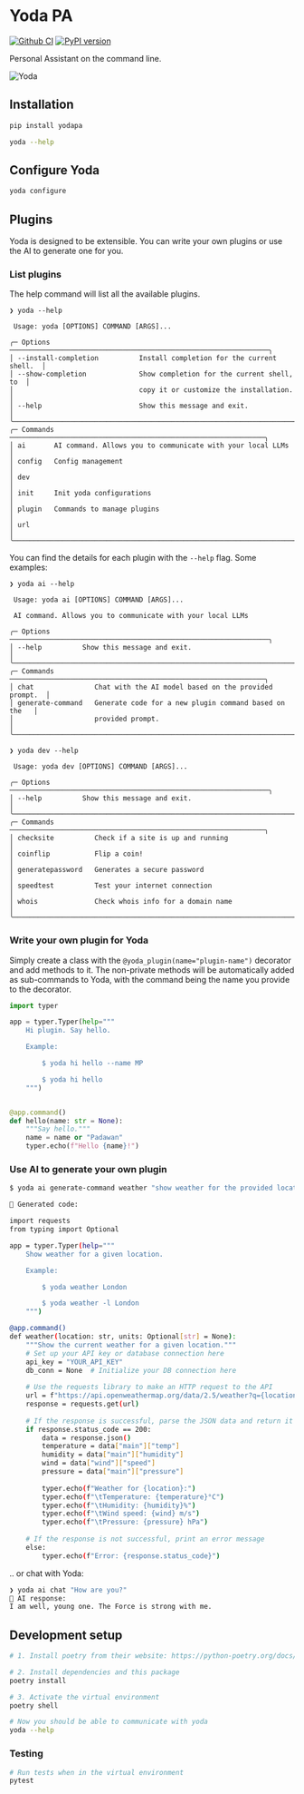 # Yoda PA

[![Github CI](https://github.com/yoda-pa/yoda/actions/workflows/ci.yml/badge.svg)](https://github.com/yoda-pa/yoda/actions/workflows/ci.yml)
[![PyPI version](https://badge.fury.io/py/yodapa.svg)](https://badge.fury.io/py/yodapa)

Personal Assistant on the command line.

![Yoda](logo.png)

## Installation

```bash
pip install yodapa

yoda --help
```

## Configure Yoda

```bash
yoda configure
```

## Plugins

Yoda is designed to be extensible. You can write your own plugins or use the AI to generate one for you.

### List plugins

The help command will list all the available plugins.

```
❯ yoda --help
                                                                            
 Usage: yoda [OPTIONS] COMMAND [ARGS]...                                    
                                                                            
╭─ Options ────────────────────────────────────────────────────────────────╮
│ --install-completion          Install completion for the current shell.  │
│ --show-completion             Show completion for the current shell, to  │
│                               copy it or customize the installation.     │
│ --help                        Show this message and exit.                │
╰──────────────────────────────────────────────────────────────────────────╯
╭─ Commands ───────────────────────────────────────────────────────────────╮
│ ai       AI command. Allows you to communicate with your local LLMs      │
│ config   Config management                                               │
│ dev                                                                      │
│ init     Init yoda configurations                                        │
│ plugin   Commands to manage plugins                                      │
│ url                                                                      │
╰──────────────────────────────────────────────────────────────────────────╯
```

You can find the details for each plugin with the `--help` flag. Some examples:

```
❯ yoda ai --help
                                                                            
 Usage: yoda ai [OPTIONS] COMMAND [ARGS]...                                 
                                                                            
 AI command. Allows you to communicate with your local LLMs                 
                                                                            
╭─ Options ────────────────────────────────────────────────────────────────╮
│ --help          Show this message and exit.                              │
╰──────────────────────────────────────────────────────────────────────────╯
╭─ Commands ───────────────────────────────────────────────────────────────╮
│ chat               Chat with the AI model based on the provided prompt.  │
│ generate-command   Generate code for a new plugin command based on the   │
│                    provided prompt.                                      │
╰──────────────────────────────────────────────────────────────────────────╯
```

```
❯ yoda dev --help
                                                                            
 Usage: yoda dev [OPTIONS] COMMAND [ARGS]...                                
                                                                            
╭─ Options ────────────────────────────────────────────────────────────────╮
│ --help          Show this message and exit.                              │
╰──────────────────────────────────────────────────────────────────────────╯
╭─ Commands ───────────────────────────────────────────────────────────────╮
│ checksite          Check if a site is up and running                     │
│ coinflip           Flip a coin!                                          │
│ generatepassword   Generates a secure password                           │
│ speedtest          Test your internet connection                         │
│ whois              Check whois info for a domain name                    │
╰──────────────────────────────────────────────────────────────────────────╯
```

### Write your own plugin for Yoda

Simply create a class with the `@yoda_plugin(name="plugin-name")` decorator and add methods to it. The non-private
methods will be automatically added as sub-commands to Yoda, with the command being the name you provide to the
decorator.

```python
import typer

app = typer.Typer(help="""
    Hi plugin. Say hello.

    Example:

        $ yoda hi hello --name MP

        $ yoda hi hello
    """)


@app.command()
def hello(name: str = None):
    """Say hello."""
    name = name or "Padawan"
    typer.echo(f"Hello {name}!")
```

### Use AI to generate your own plugin

```bash
$ yoda ai generate-command weather "show weather for the provided location"

🤖 Generated code:

import requests
from typing import Optional

app = typer.Typer(help="""
    Show weather for a given location.

    Example:

        $ yoda weather London

        $ yoda weather -l London
    """)

@app.command()
def weather(location: str, units: Optional[str] = None):
    """Show the current weather for a given location."""
    # Set up your API key or database connection here
    api_key = "YOUR_API_KEY"
    db_conn = None  # Initialize your DB connection here
    
    # Use the requests library to make an HTTP request to the API
    url = f"https://api.openweathermap.org/data/2.5/weather?q={location}&appid={api_key}"
    response = requests.get(url)
    
    # If the response is successful, parse the JSON data and return it in a format that typer can display
    if response.status_code == 200:
        data = response.json()
        temperature = data["main"]["temp"]
        humidity = data["main"]["humidity"]
        wind = data["wind"]["speed"]
        pressure = data["main"]["pressure"]
        
        typer.echo(f"Weather for {location}:")
        typer.echo(f"\tTemperature: {temperature}°C")
        typer.echo(f"\tHumidity: {humidity}%")
        typer.echo(f"\tWind speed: {wind} m/s")
        typer.echo(f"\tPressure: {pressure} hPa")
        
    # If the response is not successful, print an error message
    else:
        typer.echo(f"Error: {response.status_code}")
```

.. or chat with Yoda:

```bash
❯ yoda ai chat "How are you?"
🤖 AI response:
I am well, young one. The Force is strong with me.
```

## Development setup

```bash
# 1. Install poetry from their website: https://python-poetry.org/docs/#installation

# 2. Install dependencies and this package
poetry install

# 3. Activate the virtual environment
poetry shell

# Now you should be able to communicate with yoda
yoda --help
```

### Testing

```bash
# Run tests when in the virtual environment
pytest
```
